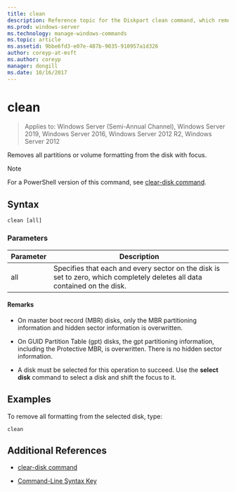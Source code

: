 ```yaml
---
title: clean
description: Reference topic for the Diskpart clean command, which removes all partitions or volume formatting from the disk with focus.
ms.prod: windows-server
ms.technology: manage-windows-commands
ms.topic: article
ms.assetid: 9bbe6fd3-e07e-487b-9035-910957a1d326
author: coreyp-at-msft
ms.author: coreyp
manager: dongill
ms.date: 10/16/2017
---
```


# clean

> Applies to: Windows Server (Semi-Annual Channel), Windows Server 2019, Windows Server 2016, Windows Server 2012 R2, Windows Server 2012

Removes all partitions or volume formatting from the disk with focus.

>[!NOTE]
> For a PowerShell version of this command, see [clear-disk command](https://docs.microsoft.com/powershell/module/storage/clear-disk).

## Syntax

```
clean [all]
```

### Parameters

| Parameter | Description |
| --------- | ----------- |
| all | Specifies that each and every sector on the disk is set to zero, which completely deletes all data contained on the disk. |

#### Remarks

- On master boot record (MBR) disks, only the MBR partitioning information and hidden sector information is overwritten.

- On GUID Partition Table (gpt) disks, the gpt partitioning information, including the Protective MBR, is overwritten. There is no hidden sector information.

- A disk must be selected for this operation to succeed. Use the **select disk** command to select a disk and shift the focus to it.

## Examples

To remove all formatting from the selected disk, type:

```
clean
```

## Additional References

- [clear-disk command](https://docs.microsoft.com/powershell/module/storage/clear-disk)

- [Command-Line Syntax Key](command-line-syntax-key.md)
